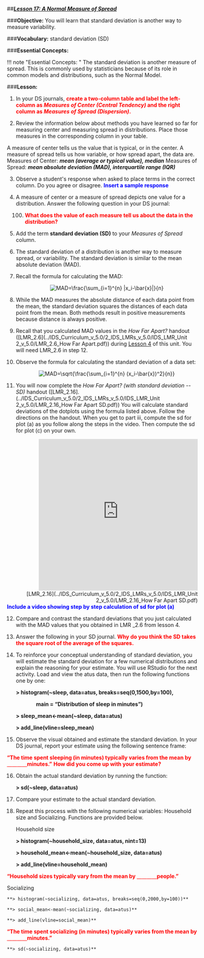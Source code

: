 ##***<u>Lesson 17: A Normal Measure of Spread</u>***

###**Objective:**
You will learn that standard deviation is another way to measure variability.

###**Vocabulary:**
standard deviation (SD)

###**Essential Concepts:**

!!! note "Essential Concepts: "
    The standard deviation is another measure of spread. This is commonly used by
    statisticians because of its role in common models and distributions, such as the Normal Model.

###**Lesson:**
1. In your DS journals, <strong style="color: red;">create a two-column table and label the left-column as
*Measures of Center (Central Tendency)* and the right column as *Measures of Spread
(Dispersion)*.</strong>

2. Review the information below about methods you have learned so far for measuring center and
measuring spread in distributions. Place those measures in the corresponding column in your table.
 
A measure of center tells us the value that is typical, or in the center. A
    measure of spread tells us how variable, or how spread apart, the data are.
    Measures of Center: ***mean (average or typical value), median***
Measures of Spread: ***mean absolute deviation (MAD), interquartile range (IQR)***

3. Observe a student's response when asked to place terms in the correct column. Do you agree or disagree.  <strong style="color: blue;"> Insert a sample response </strong>

4. A measure of center or a measure of spread depicts one value for a distribution.
Answer the following question in your DS journal:

    100.  <strong style="color: red;">What does the value of each measure tell us about the data in the distribution? </strong>


5. Add the term **standard deviation (SD)** to your *Measures of Spread* column.

6. The standard deviation of a distribution is another way to measure spread, or
variability. The standard deviation is similar to the mean absolute deviation (MAD).

7. Recall the formula for calculating the MAD:

    <center><img src="https://latex.codecogs.com/gif.latex?MAD=\frac{\sum_{i=1}^{n}&space;|x_i-\bar{x}|}{n}" title="MAD=\frac{\sum_{i=1}^{n} |x_i-\bar{x}|}{n}" /></center>

8. While the MAD measures the absolute distance of each data point from the mean, the standard
deviation squares the distances of each data point from the mean. Both methods result in positive
measurements because distance is always positive.

9. Recall that you calculated MAD values in the *How Far Apart?* handout ([LMR_2.6](../IDS_Curriculum_v_5.0/2_IDS_LMRs_v_5.0/IDS_LMR_Unit 2_v_5.0/LMR_2.6_How Far Apart.pdf))
during [Lesson 4](lesson4.md) of this unit. You will need LMR_2.6 in step 12. 

10. Observe the formula for calculating the standard deviation of a data set:

    <center><img src="https://latex.codecogs.com/gif.latex?MAD=\sqrt{\frac{\sum_{i=1}^{n}&space;(x_i-\bar{x})^2}{n}}" title="MAD=\sqrt{\frac{\sum_{i=1}^{n} (x_i-\bar{x})^2}{n}}" /></center>


11. You will now complete the *How Far Apart? (with standard deviation -- SD)* handout 
([LMR_2.16].(../IDS_Curriculum_v_5.0/2_IDS_LMRs_v_5.0/IDS_LMR_Unit 2_v_5.0/LMR_2.16_How Far Apart SD.pdf)) You will calculate standard deviations of the dotplots using the formula listed above. Follow the directions on the handout. When you get to part iii, compute the sd for plot (a) as you follow along the steps in the video.  Then compute the sd for plot (c) on your own.
<div align="right"><iframe src="https://docs.google.com/viewerng/viewer?url=https://curriculum.idsucla.org/IDS_Curriculum_v_5.0_preview/2_IDS_LMRs_v_5.0/IDS_LMR_Unit 2_v_5.0/LMR_2.16_How Far Apart SD.pdf&embedded=true" style=" width:420px;height:400px;" frameborder="0"></iframe><br>[LMR_2.16](../IDS_Curriculum_v_5.0/2_IDS_LMRs_v_5.0/IDS_LMR_Unit 2_v_5.0/LMR_2.16_How Far Apart SD.pdf)</div>
<strong style="color: blue;"> Include a video showing step by step calculation of sd for plot (a) </strong>

12. Compare and contrast the standard deviations that you just calculated with the MAD
values that you obtained in LMR _2.6 from lesson 4. 

13. Answer the following in your SD journal. <strong style="color: red;">Why do you think the SD takes the square root of the average of the squares.</strong>

14. To reinforce your conceptual understanding of standard deviation, you will
estimate the standard deviation for a few numerical distributions and explain the reasoning for
your estimate. You will use RStudio for the next activity. Load and view the atus data, then run the following functions one by one:

    **> histogram(~sleep, data=atus, breaks=seq(0,1500,by=100),**

    **&nbsp;&nbsp;&nbsp;&nbsp;&nbsp;&nbsp;&nbsp;&nbsp;&nbsp;&nbsp;&nbsp;&nbsp;&nbsp;&nbsp;&nbsp;&nbsp;main = “Distribution of sleep in minutes”)**

    **> sleep_mean<-mean(~sleep, data=atus)**

    **> add_line(vline=sleep_mean)**

   

15. Observe the visual obtained and estimate the
standard deviation. In your DS journal, report your estimate using the
following sentence frame:

<strong style="color: red;">    “The time spent sleeping (in minutes) typically varies from the mean by <u>&nbsp;&nbsp;&nbsp;&nbsp;</u><u>&nbsp;&nbsp;&nbsp;&nbsp;</u><u>&nbsp;&nbsp;&nbsp;&nbsp;</u><u>&nbsp;&nbsp;&nbsp;&nbsp;</u>minutes.”</strong> 
<strong style="color: red;"> How did you come up with your estimate? </strong>

16. Obtain the actual standard deviation by running the function:

    **> sd(~sleep, data=atus)**

17. Compare your estimate to the actual standard deviation. 

18. Repeat this process with the following numerical variables: Household size and Socializing. Functions are provided below.

    Household size
    
    **> histogram(~household_size, data=atus, nint=13)**
    
    **> household_mean<-mean(~household_size, data=atus)**
    
    **> add_line(vline=household_mean)**

 <strong style="color: red;">   “Household sizes typically vary from the mean by <u>&nbsp;&nbsp;&nbsp;&nbsp;</u><u>&nbsp;&nbsp;&nbsp;&nbsp;</u><u>&nbsp;&nbsp;&nbsp;&nbsp;</u><u>&nbsp;&nbsp;&nbsp;&nbsp;</u>people.” </strong>

Socializing
    
    **> histogram(~socializing, data=atus, breaks=seq(0,2000,by=100))**
    
    **> social_mean<-mean(~socializing, data=atus)**
    
    **> add_line(vline=social_mean)**

 <strong style="color: red;">  “The time spent socializing (in minutes) typically varies from the mean by
    <u>&nbsp;&nbsp;&nbsp;&nbsp;</u><u>&nbsp;&nbsp;&nbsp;&nbsp;</u><u>&nbsp;&nbsp;&nbsp;&nbsp;</u><u>&nbsp;&nbsp;&nbsp;&nbsp;</u>minutes.” </strong>
    
    **> sd(~socializing, data=atus)**

